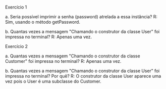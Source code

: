 Exercício 1

a. Seria possível imprimir a senha (password) atrelada a essa instância?
R: Sim, usando o método getPassword.

b. Quantas vezes a mensagem "Chamando o construtor da classe User" foi impressa no terminal?
R: Apenas uma vez.

Exercício 2

a. Quantas vezes a mensagem "Chamando o construtor da classe Customer" foi impressa no terminal? 
R: Apenas uma vez.

b. Quantas vezes a mensagem "Chamando o construtor da classe User" foi impressa no terminal? Por quê?
R: O construtor da classe User aparece uma vez pois o User é uma subclasse do Customer.
